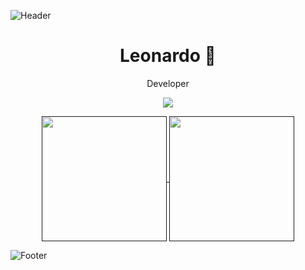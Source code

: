 ![Header](https://i.imgur.com/InS4dn0.png)
<h1 align="center">Leonardo 🌌</h1>
<p align="center">Developer</p>

<p align="center">
  <a href="https://it.linkedin.com/in/leonardo-tozzo/">
    <img src="https://img.shields.io/badge/LinkedIn-0077B5?style=for-the-badge&logo=linkedin&logoColor=white" />
  </a>
</p>

<p align="center">
  <a href="">
    <img height=200 align="center" src="https://github-readme-stats.vercel.app/api?username=Icorebleidd&theme=radical&show_icons=true&hide_border=true&count_private=true" />
  </a>
  <a href="">
    <img height=200 align="center" src="https://github-readme-streak-stats.herokuapp.com/?user=Icorebleidd&theme=radical&hide_border=true&card_width=320" />
  </a>
</p>

![Footer](https://i.imgur.com/ddjIa8X.png)
